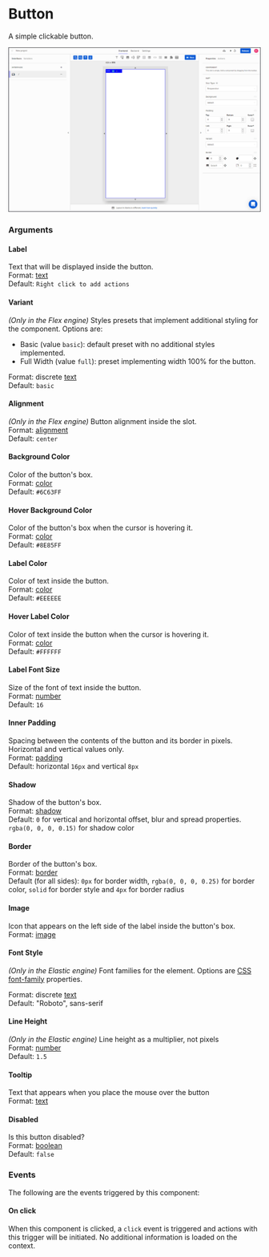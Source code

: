 # Button

A simple clickable button.

![](../../../.gitbook/assets/button.gif)

### Arguments

#### Label

Text that will be displayed inside the button.  
Format: [text](https://docs.abstra.app/docs/front-end/arguments/argument-types#text)  
Default: `Right click to add actions`

#### Variant

_\(Only in the Flex engine\)_ Styles presets that implement additional styling for the component. Options are:

* Basic \(value `basic`\): default preset with no additional styles implemented.  
* Full Width \(value `full`\): preset implementing width 100% for the button.   

Format: discrete [text](https://docs.abstra.app/docs/front-end/arguments/argument-types#text)  
Default: `basic`

#### Alignment

_\(Only in the Flex engine\)_ Button alignment inside the slot.  
Format: [alignment](https://docs.abstra.app/docs/front-end/arguments/argument-types#alignment)  
Default: `center`

#### Background Color

Color of the button's box.  
Format: [color](https://docs.abstra.app/docs/front-end/arguments/argument-types#color)  
Default: `#6C63FF`

#### Hover Background Color

Color of the button's box when the cursor is hovering it.  
Format: [color](https://docs.abstra.app/docs/front-end/arguments/argument-types#color)  
Default: `#8E85FF`

#### Label Color

Color of text inside the button.  
Format: [color](https://docs.abstra.app/docs/front-end/arguments/argument-types#color)  
Default: `#EEEEEE`

#### Hover Label Color

Color of text inside the button when the cursor is hovering it.  
Format: [color](https://docs.abstra.app/docs/front-end/arguments/argument-types#color)  
Default: `#FFFFFF`

#### Label Font Size

Size of the font of text inside the button.  
Format: [number](https://docs.abstra.app/docs/front-end/arguments/argument-types#number)  
Default: `16`

#### Inner Padding

Spacing between the contents of the button and its border in pixels. Horizontal and vertical values only.  
Format: [padding](https://docs.abstra.app/docs/front-end/arguments/argument-types#padding)  
Default: horizontal `16px` and vertical `8px`

#### Shadow

Shadow of the button's box.  
Format: [shadow](https://docs.abstra.app/docs/front-end/arguments/argument-types#shadow)  
Default: `0` for vertical and horizontal offset, blur and spread properties. `rgba(0, 0, 0, 0.15)` for shadow color

#### Border

Border of the button's box.  
Format: [border](https://docs.abstra.app/docs/front-end/arguments/argument-types#border)  
Default \(for all sides\): `0px` for border width, `rgba(0, 0, 0, 0.25)` for border color, `solid` for border style and `4px` for border radius

#### Image

Icon that appears on the left side of the label inside the button's box.  
Format: [image](https://docs.abstra.app/docs/front-end/arguments/argument-types#image)

#### Font Style

_\(Only in the Elastic engine\)_ Font families for the element. Options are [CSS font-family](https://www.w3schools.com/cssref/pr_font_font-family.asp) properties.

Format: discrete [text](https://docs.abstra.app/docs/front-end/arguments/argument-types#text)  
Default: "Roboto", sans-serif

#### Line Height

_\(Only in the Elastic engine\)_ Line height as a multiplier, not pixels  
Format: [number](https://docs.abstra.app/docs/front-end/arguments/argument-types#number)  
Default: `1.5`

#### Tooltip

Text that appears when you place the mouse over the button  
Format: [text](https://docs.abstra.app/docs/front-end/arguments/argument-types#text)

#### Disabled

Is this button disabled?  
Format: [boolean](https://docs.abstra.app/docs/front-end/arguments/argument-types#boolean)  
Default: `false`

### Events

The following are the events triggered by this component:

#### On click

When this component is clicked, a `click` event is triggered and actions with this trigger will be initiated. No additional information is loaded on the context.

